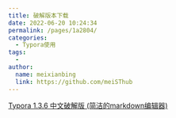 ```yaml
---
title: 破解版本下载
date: 2022-06-20 10:24:34
permalink: /pages/1a2804/
categories:
  - Typora使用
tags:
  - 
author: 
  name: meixianbing
  link: https://github.com/meiSThub
---
```

[Typora 1.3.6 中文破解版 (简洁的markdown编辑器) ](https://www.macwk.com/soft/typora)